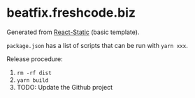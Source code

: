 # beatfix.freshcode.biz

Generated from [React-Static](https://github.com/nozzle/react-static) (basic template).

`package.json` has a list of scripts that can be run with `yarn xxx`.

Release procedure:
1. `rm -rf dist`
1. `yarn build`
1. TODO: Update the Github project
